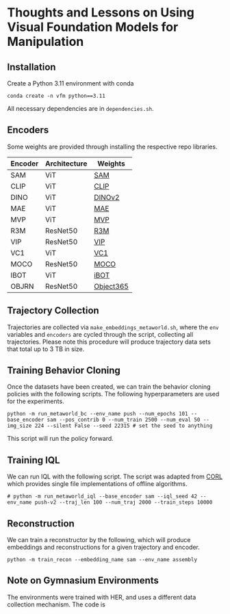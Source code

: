 # Thoughts and Lessons on Using Visual Foundation Models for Manipulation

## Installation 

Create a Python 3.11 environment with conda

```
conda create -n vfm python==3.11
```

All necessary dependencies are in `dependencies.sh`.

## Encoders

Some weights are provided through installing the respective repo libraries.

Encoder | Architecture | Weights 
--------|--------------|---------
SAM | ViT | [SAM](https://dl.fbaipublicfiles.com/segment_anything/sam_vit_b_01ec64.pth)
CLIP| ViT | [CLIP](https://github.com/mlfoundations/open_clip)
DINO| ViT | [DINOv2](https://dl.fbaipublicfiles.com/dinov2/dinov2_vitb14/dinov2_vitb14_reg4_linear_head.pth)
MAE| ViT | [MAE](https://dl.fbaipublicfiles.com/mae/pretrain/mae_pretrain_vit_base.pth)
MVP| ViT | [MVP](https://github.com/ir413/mvp)
R3M| ResNet50 | [R3M](https://github.com/facebookresearch/r3m)
VIP| ResNet50 | [VIP](https://github.com/facebookresearch/vip)
VC1| ViT | [VC1](https://github.com/facebookresearch/eai-vc)
MOCO| ResNet50 | [MOCO](https://dl.fbaipublicfiles.com/moco-v3/r-50-1000ep/r-50-1000ep.pth.tar)
IBOT| ViT | [iBOT](https://lf3-nlp-opensource.bytetos.com/obj/nlp-opensource/archive/2022/ibot/vitb_16/checkpoint_teacher.pth)
OBJRN|  ResNet50 | [Object365](https://drive.google.com/file/d/1FLPcRcAKaYBZrJQ7uYz0ST0WPrgacwm6/view?usp=sharing)


## Trajectory Collection  

Trajectories are collected via `make_embeddings_metaworld.sh`, where the `env` variables and `encoders` are cycled through the script, collecting all trajectories. Please note this procedure will produce trajectory data sets that total up to 3 TB in size.

## Training Behavior Cloning

Once the datasets have been created, we can train the behavior cloning policies with the following scripts. The following hyperparameters are used for the experiments.

```
python -m run_metaworld_bc --env_name push --num_epochs 101 --base_encoder sam --pos_contrib 0 --num_train 2500 --num_eval 50 --img_size 224 --silent False --seed 22315 # set the seed to anything
```

This script will run the policy forward.

## Training IQL

We can run IQL with the following script. The script was adapted from [CORL](https://github.com/tinkoff-ai/CORL) which provides single file implementations of offline algorithms. 

```
# python -m run_metaworld_iql --base_encoder sam --iql_seed 42 --env_name push-v2 --traj_len 100 --num_traj 2000 --train_steps 10000
```

## Reconstruction

We can train a reconstructor by the following, which will produce embeddings and reconstructions for a given trajectory and encoder.

```
python -m train_recon --embedding_name sam --env_name assembly
```

## Note on Gymnasium Environments

The environments were trained with HER, and uses a different data collection mechanism. The code is